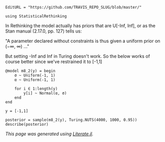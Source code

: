 ```@meta
EditURL = "https://github.com/TRAVIS_REPO_SLUG/blob/master/"
```

```@example m8.2
using StatisticalRethinking
```

In Rethinking the model actually has priors that are U[-Inf, Inf], or as the Stan manual
(2.17.0, pp. 127) tells us:

"A parameter declared without constraints is thus given a uniform prior on (−∞, ∞) ..."

But setting -Inf and Inf in Turing doesn't work. So the below works of course better since
we've restrained it to [-1,1]

```@example m8.2
@model m8_2(y) = begin
    σ ~ Uniform(-1, 1)
    α ~ Uniform(-1, 1)

    for i ∈ 1:length(y)
        y[i] ~ Normal(α, σ)
    end
end

y = [-1,1]

posterior = sample(m8_2(y), Turing.NUTS(4000, 1000, 0.95))
describe(posterior)
```

*This page was generated using [Literate.jl](https://github.com/fredrikekre/Literate.jl).*

